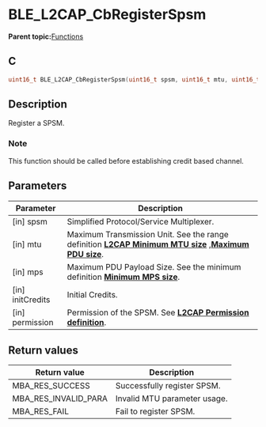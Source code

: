 # BLE\_L2CAP\_CbRegisterSpsm

**Parent topic:**[Functions](GUID-69398391-77B0-42FC-BD75-DA6ACFD647FD.md)

## C

```c
uint16_t BLE_L2CAP_CbRegisterSpsm(uint16_t spsm, uint16_t mtu, uint16_t mps, uint16_t initCredits, uint8_t permission);
```

## Description

Register a SPSM.

### Note

This function should be called before establishing credit based channel.

## Parameters

|Parameter|Description|
|---------|-----------|
|\[in\] spsm|Simplified Protocol/Service Multiplexer.|
|\[in\] mtu|Maximum Transmission Unit. See the range definition **[L2CAP Minimum MTU size](GUID-3D3DAB4D-5FC8-4CAA-BE96-E93529DDD62E.md)** ,**[Maximum PDU size](GUID-3D335B11-7A29-4B17-A1DE-DF88BF0D7775.md)**.|
|\[in\] mps|Maximum PDU Payload Size. See the minimum definition **[Minimum MPS size](GUID-85566BFD-E776-4955-9FBF-F5992F78AF36.md)**.|
|\[in\] initCredits|Initial Credits.|
|\[in\] permission|Permission of the SPSM. See **[L2CAP Permission definition](GUID-FBAA7B37-37A8-4DAC-8CE8-BD431738030C.md)**.|

## Return values

|Return value|Description|
|------------|-----------|
|MBA\_RES\_SUCCESS|Successfully register SPSM.|
|MBA\_RES\_INVALID\_PARA|Invalid MTU parameter usage.|
|MBA\_RES\_FAIL|Fail to register SPSM.|

